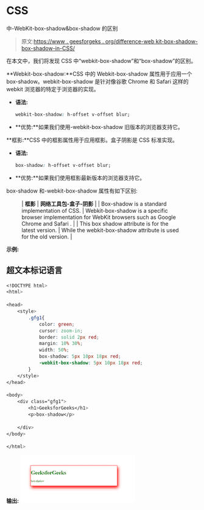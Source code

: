 # CSS

中-WebKit-box-shadow&box-shadow 的区别

> 原文:[https://www . geesforgeks . org/difference-web kit-box-shadow-box-shadow-in-CSS/](https://www.geeksforgeeks.org/difference-between-webkit-box-shadow-box-shadow-in-css/)

在本文中，我们将发现 CSS 中“webkit-box-shadow”和“box-shadow”的区别。

**Webkit-box-shadow:**CSS 中的 Webkit-box-shadow 属性用于应用一个 box-shadow。webkit-box-shadow 是针对像谷歌 Chrome 和 Safari 这样的 webkit 浏览器的特定于浏览器的实现。

*   **语法:**

    ```css
    webkit-box-shadow: h-offset v-offset blur;
    ```

*   **优势:**如果我们使用-webkit-box-shadow 旧版本的浏览器支持它。

**框影:**CSS 中的框影属性用于应用框影。盒子阴影是 CSS 标准实现。

*   **语法:**

    ```css
    box-shadow: h-offset v-offset blur;
    ```

*   **优势:**如果我们使用框影最新版本的浏览器支持它。

box-shadow 和-webkit-box-shadow 属性有如下区别:

<figure class="table">

| **框影** | **网络工具包-盒子-阴影** |
| Box-shadow is a standard implementation of CSS. | Webkit-box-shadow is a specific browser implementation for WebKit browsers such as Google Chrome and Safari . |
| This box shadow attribute is for the latest version. | While the webkit-box-shadow attribute is used for the old version. |

</figure>

**示例:**

## 超文本标记语言

```css
<!DOCTYPE html>
<html>

<head>
    <style>
        .gfg1{
            color: green;
            cursor: zoom-in;
            border: solid 2px red;
            margin: 10% 30%;
            width: 50%;
            box-shadow: 5px 10px 18px red;
            -webkit-box-shadow: 5px 10px 18px red;
        }
    </style>
</head>

<body>
    <div class="gfg1">
        <h1>GeeksforGeeks</h1>
        <p>box-shadow</p>

    </div>
</body>

</html>
```

**输出:**
![](img/5852b3812100496bbd1f5d0c854d5c0f.png)